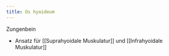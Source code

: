 ```yaml
---
title: Os hyoideum
---
```

Zungenbein
- Ansatz für [[Suprahyoidale Muskulatur]] und [[Infrahyoidale Muskulatur]]